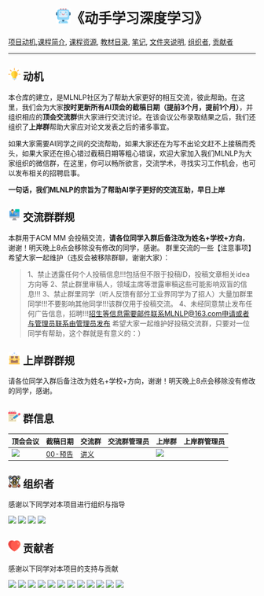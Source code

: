
<p align="center">
<h1 align="center"> <img src="./imgs/icon/ai.png" width="30" />《动手学习深度学习》</h1>
</p>

[项目动机](./README.md#项目动机),[课程简介](https://github.com/MLNLP-World/DeepLearning-MuLi-Notes/blob/main/README.md#课程简介), [课程资源](https://github.com/MLNLP-World/DeepLearning-MuLi-Notes/blob/main/README.md#课程资源), [教材目录](https://github.com/MLNLP-World/DeepLearning-MuLi-Notes/blob/main/README.md#课程目录), [笔记](https://github.com/MLNLP-World/DeepLearning-MuLi-Notes/blob/main/README.md#笔记), [文件夹说明](https://github.com/MLNLP-World/DeepLearning-MuLi-Notes/blob/main/README.md#文件夹说明), [组织者](https://github.com/MLNLP-World/DeepLearning-MuLi-Notes/blob/main/README.md#组织者), [贡献者](https://github.com/MLNLP-World/DeepLearning-MuLi-Notes/blob/main/README.md#贡献者)


---

## <img src="./imgs/icon/motivation.png" width="25" /> 动机

本仓库的建立，是MLNLP社区为了帮助大家更好的相互交流，彼此帮助。在这里，我们会为大家**按时更新所有AI顶会的截稿日期（提前3个月，提前1个月）**，并组织相应的**顶会交流群**供大家进行交流讨论。在该会议公布录取结果之后，我们还组织了**上岸群**帮助大家应对论文发表之后的诸多事宜。

如果大家需要AI同学之间的交流帮助，如果大家还在为写不出论文赶不上接稿而秃头，如果大家还在担心错过截稿日期等粗心错误，欢迎大家加入我们MLNLP为大家组织的微信群，在这里，你可以畅所欲言，交流学术，寻找实习工作机会，也可以发布相关的招聘启事。

**一句话，我们MLNLP的宗旨为了帮助AI学子更好的交流互助，早日上岸**

## <img src="./imgs/icon/intro.png" width="25" /> 交流群群规


本群用于ACM MM 会投稿交流，**请各位同学入群后备注改为姓名+学校+方向**，谢谢！明天晚上8点会移除没有修改的同学，感谢。
群里交流的一些【注意事项】希望大家一起维护（违反会被移除群聊，谢谢大家）：
> 1、禁止透露任何个人投稿信息!!!包括但不限于投稿ID，投稿文章相关idea方向等
> 2、禁止群里审稿人，领域主席等泄露审稿这些可能影响双盲的信息!!!
> 3、禁止群里同学（听人反馈有部分工业界同学为了招人）大量加群里同学!!!不要影响其他同学!!!该群仅用于投稿交流。
> 4、未经同意禁止发布任何广告信息，招聘!!!招生等信息需要邮件联系MLNLP@163.com申请或者与管理员联系由管理员发布
希望大家一起维护好投稿交流群，只要对一位同学有帮助，这个群就是有意义的：）

## <img src="./imgs/icon/resource.png" width="25" /> 上岸群群规
请各位同学入群后备注改为姓名+学校+方向，谢谢！明天晚上8点会移除没有修改的同学，感谢。


## <img src="./imgs/icon/notes.png" width="25" /> 群信息


| 顶会会议                                                         | 截稿日期                                                         | 交流群                                                         | 交流群管理员                                                         | 上岸群                                                       |上岸群管理员
| :----------------------------------------------------------- | :----------------------------------------------------------- | ------------------------------------------------------------ | :----------------------------------------------------------- | :----------------------------------------------------------- | :----------------------------------------------------------- |
| <a href="https://www.bilibili.com/video/BV1if4y147hS?spm_id_from=333.999.0.0">  <img src="./imgs/cover/00.png"  width="170" /></a> | [00-预告](https://github.com/MLNLP-World/DeepLearning-MuLi-Notes/blob/main/notes/00-%E9%A2%84%E5%91%8A.md) | [讲义](https://github.com/MLNLP-World/DeepLearning-MuLi-Notes/blob/main/notes/00-预告.md) |                                                              | <a href="https://github.com/Aleafy">  <img src="./imgs/profile/Ye_Fang.png"  width="80" /></a> |

## <img src="./imgs/icon/organizer.png" width="25" /> 组织者
感谢以下同学对本项目进行组织与指导

<a href="https://github.com/Aleafy">  <img src="./imgs/profile/Ye_Fang.png"  width="80" /></a> 
<a href="https://github.com/kokolerk"><img src="./imgs/profile/JiaQi_Wang.png"  width="80" /></a> 
<a href="http://xcfeng.net/">  <img src="./imgs/profile/XiaChong_Feng.png"  width="80" /></a> 
<a href="https://andy-border.github.io/">  <img src="./imgs/profile/jianan.png"  width="80" /></a> 

## <img src="./imgs/icon/heart.png" width="25" /> 贡献者
感谢以下同学对本项目的支持与贡献

<a href="https://github.com/Aleafy">  <img src="./imgs/profile/Ye_Fang.png"  width="80" /></a> 
<a href="https://github.com/kokolerk"><img src="./imgs/profile/JiaQi_Wang.png"  width="80" /></a> 
<a href="https://github.com/Khadorstorm"><img src="./imgs/profile/KeCheng_Zhang.png"  width="80" /></a>
<a href="https://github.com/kinza99">  <img src="./imgs/profile/He_Du.png"  width="80" /></a> 
<a href="https://github.com/chase6666"><img src="./imgs/profile/Kuo_Tian.png"  width="80" /></a>
<a href="https://github.com/Atream">  <img src="./imgs/profile/BoXin_Zhang.png"  width="80" /></a>
<a href="https://github.com/benmagnifico"><img src="./imgs/profile/JingGuang_Li.png"  width="80" /></a>
<a href="https://github.com/dcy-dhsunabzh"> <img src="./imgs/profile/ChenYang_Ding.png"  width="80" /></a>
<a href="https://github.com/fghccv"><img src="./imgs/profile/ShiQi_Zhou.png"  width="80" /></a>
<a href="https://github.com/EcolesYee"> <img src="./imgs/profile/LiZhong_Zhang.png"  width="80" /></a>
<a href="https://github.com/EcolesYee"> <img src="./imgs/profile/RuiChen_Yi.png"  width="80" /></a>
<a href="https://github.com/Chigland"> <img src="./imgs/profile/ZhiTao_Wang.png"  width="80" /></a> 

